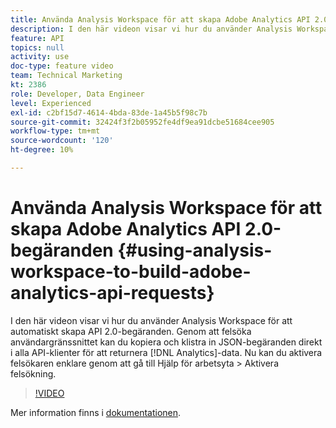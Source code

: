 ```yaml
---
title: Använda Analysis Workspace för att skapa Adobe Analytics API 2.0-begäranden
description: I den här videon visar vi hur du använder Analysis Workspace för att automatiskt skapa API 2.0-begäranden. Genom att felsöka användargränssnittet kan du kopiera och klistra in JSON-begäranden direkt i alla API-klienter för att returnera Analytics-data.
feature: API
topics: null
activity: use
doc-type: feature video
team: Technical Marketing
kt: 2386
role: Developer, Data Engineer
level: Experienced
exl-id: c2bf15d7-4614-4bda-83de-1a45b5f98c7b
source-git-commit: 32424f3f2b05952fe4df9ea91dcbe51684cee905
workflow-type: tm+mt
source-wordcount: '120'
ht-degree: 10%

---
```


# Använda Analysis Workspace för att skapa Adobe Analytics API 2.0-begäranden {#using-analysis-workspace-to-build-adobe-analytics-api-requests}

I den här videon visar vi hur du använder Analysis Workspace för att automatiskt skapa API 2.0-begäranden. Genom att felsöka användargränssnittet kan du kopiera och klistra in JSON-begäranden direkt i alla API-klienter för att returnera [!DNL Analytics]-data. Nu kan du aktivera felsökaren enklare genom att gå till Hjälp för arbetsyta > Aktivera felsökning.

>[!VIDEO](https://video.tv.adobe.com/v/25890/?quality=12)

Mer information finns i [dokumentationen](https://www.adobe.io/apis/experiencecloud/analytics/docs.html#!AdobeDocs/analytics-2.0-apis/master/reporting-tricks.md).
